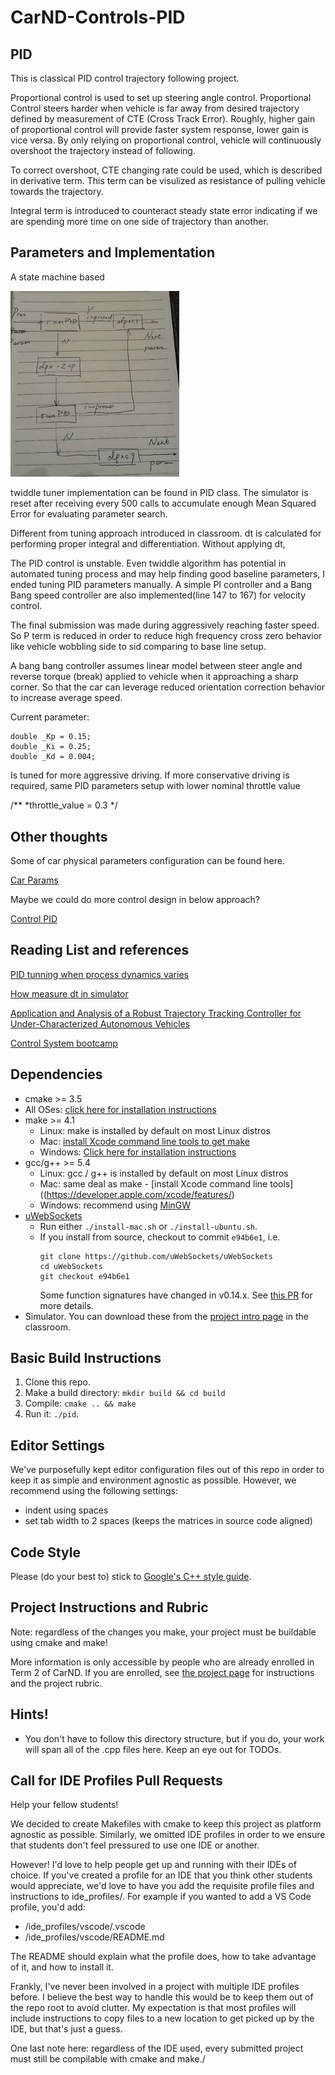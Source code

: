 # CarND-Controls-PID

PID
---

This is classical PID control trajectory following project. 

Proportional control is used to set up steering angle control. Proportional Control steers harder when vehicle is far away from
desired trajectory defined by measurement of CTE (Cross Track Error). Roughly, higher gain of proportional control will provide faster 
 system response, lower gain is vice versa. By only relying on proportional control, vehicle will continuously overshoot the trajectory instead of following.

To correct overshoot, CTE changing rate could be used, which is described in derivative term. This term can be visulized as resistance of 
 pulling vehicle towards the trajectory.
 
Integral term is introduced to counteract steady state error indicating if we are spending more time on one side
of trajectory than another.

Parameters and Implementation
---
 
A state machine based

<img src='https://github.com/IanBoyanZhang/CarND-PID-Control-Project/blob/master/state_machine.png' width="270">

twiddle tuner implementation can be found in PID class. The simulator is reset after receiving every
 500 calls to accumulate enough Mean Squared Error for evaluating parameter search.
 
Different from tuning approach introduced in classroom. dt is calculated for performing proper integral and differentiation. Without applying dt,

The PID control is unstable. Even twiddle algorithm has potential in automated tuning process and may help finding good 
baseline parameters, I ended tuning PID parameters manually.  A simple PI controller and a Bang Bang speed controller are also implemented(line 147 to 167)
for velocity control.

The final submission was made during aggressively reaching faster speed. So P term is reduced in order to reduce high frequency cross zero behavior like vehicle
wobbling side to sid comparing to base line setup. 

A bang bang controller assumes linear model between steer angle and reverse torque (break) applied to vehicle when it approaching a 
sharp corner. So that the car can leverage reduced orientation correction behavior to increase average speed.

Current parameter:
    
    double _Kp = 0.15;
    double _Ki = 0.25;
    double _Kd = 0.004;

Is tuned for more aggressive driving. If more conservative driving is required, same PID parameters setup with lower nominal throttle  value


/**
 *throttle_value = 0.3
 */

Other thoughts
-----------

Some of car physical parameters configuration can be found here.

[Car Params](https://github.com/udacity/self-driving-car-sim/blob/43c30490fd1230e387397139bc01432f020860ff/Assets/1_SelfDrivingCar/Prefabs/Car.prefab)

Maybe we could do more control design in below approach?

[Control PID](http://ctms.engin.umich.edu/CTMS/index.php?example=CruiseControl&section=ControlPID)

Reading List and references
---

[PID tunning when process dynamics varies](http://techteach.no/presentations/tekna_olje_gass_04/lecture/documents/adaptive_controller.pdf)

[How measure dt in simulator](https://discussions.udacity.com/t/how-to-make-the-pid-output-normalized-to-be-within-1-1/252173/5)

[Application and Analysis of a Robust Trajectory Tracking Controller for Under-Characterized Autonomous Vehicles](http://www.meloneewise.com/wp-content/uploads/2015/08/trajectory_paper.pdf)

[Control System bootcamp](https://www.youtube.com/watch?v=Pi7l8mMjYVE&list=PLMrJAkhIeNNR20Mz-VpzgfQs5zrYi085m)

## Dependencies

* cmake >= 3.5
 * All OSes: [click here for installation instructions](https://cmake.org/install/)
* make >= 4.1
  * Linux: make is installed by default on most Linux distros
  * Mac: [install Xcode command line tools to get make](https://developer.apple.com/xcode/features/)
  * Windows: [Click here for installation instructions](http://gnuwin32.sourceforge.net/packages/make.htm)
* gcc/g++ >= 5.4
  * Linux: gcc / g++ is installed by default on most Linux distros
  * Mac: same deal as make - [install Xcode command line tools]((https://developer.apple.com/xcode/features/)
  * Windows: recommend using [MinGW](http://www.mingw.org/)
* [uWebSockets](https://github.com/uWebSockets/uWebSockets)
  * Run either `./install-mac.sh` or `./install-ubuntu.sh`.
  * If you install from source, checkout to commit `e94b6e1`, i.e.
    ```
    git clone https://github.com/uWebSockets/uWebSockets 
    cd uWebSockets
    git checkout e94b6e1
    ```
    Some function signatures have changed in v0.14.x. See [this PR](https://github.com/udacity/CarND-MPC-Project/pull/3) for more details.
* Simulator. You can download these from the [project intro page](https://github.com/udacity/self-driving-car-sim/releases) in the classroom.

## Basic Build Instructions

1. Clone this repo.
2. Make a build directory: `mkdir build && cd build`
3. Compile: `cmake .. && make`
4. Run it: `./pid`. 

## Editor Settings

We've purposefully kept editor configuration files out of this repo in order to
keep it as simple and environment agnostic as possible. However, we recommend
using the following settings:

* indent using spaces
* set tab width to 2 spaces (keeps the matrices in source code aligned)

## Code Style

Please (do your best to) stick to [Google's C++ style guide](https://google.github.io/styleguide/cppguide.html).

## Project Instructions and Rubric

Note: regardless of the changes you make, your project must be buildable using
cmake and make!

More information is only accessible by people who are already enrolled in Term 2
of CarND. If you are enrolled, see [the project page](https://classroom.udacity.com/nanodegrees/nd013/parts/40f38239-66b6-46ec-ae68-03afd8a601c8/modules/f1820894-8322-4bb3-81aa-b26b3c6dcbaf/lessons/e8235395-22dd-4b87-88e0-d108c5e5bbf4/concepts/6a4d8d42-6a04-4aa6-b284-1697c0fd6562)
for instructions and the project rubric.

## Hints!

* You don't have to follow this directory structure, but if you do, your work
  will span all of the .cpp files here. Keep an eye out for TODOs.

## Call for IDE Profiles Pull Requests

Help your fellow students!

We decided to create Makefiles with cmake to keep this project as platform
agnostic as possible. Similarly, we omitted IDE profiles in order to we ensure
that students don't feel pressured to use one IDE or another.

However! I'd love to help people get up and running with their IDEs of choice.
If you've created a profile for an IDE that you think other students would
appreciate, we'd love to have you add the requisite profile files and
instructions to ide_profiles/. For example if you wanted to add a VS Code
profile, you'd add:

* /ide_profiles/vscode/.vscode
* /ide_profiles/vscode/README.md

The README should explain what the profile does, how to take advantage of it,
and how to install it.

Frankly, I've never been involved in a project with multiple IDE profiles
before. I believe the best way to handle this would be to keep them out of the
repo root to avoid clutter. My expectation is that most profiles will include
instructions to copy files to a new location to get picked up by the IDE, but
that's just a guess.

One last note here: regardless of the IDE used, every submitted project must
still be compilable with cmake and make./
